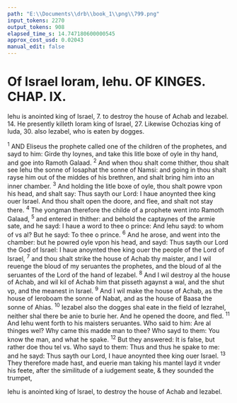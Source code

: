 ```yaml
---
path: "E:\\Documents\\drb\\book_1\\png\\799.png"
input_tokens: 2270
output_tokens: 908
elapsed_time_s: 14.747180600000545
approx_cost_usd: 0.02043
manual_edit: false
---
```

# Of Israel Ioram, Iehu. OF KINGES. CHAP. IX.

Iehu is anointed king of Israel, 7. to destroy the house of Achab and Iezabel. 14. He presently killeth Ioram king of Israel, 27. Likewise Ochozias king of Iuda, 30. also Iezabel, who is eaten by dogges.

<sup>1</sup> AND Eliseus the prophete called one of the children of the prophetes, and sayd to him: Girde thy loynes, and take this litle boxe of oyle in thy hand, and goe into Ramoth Galaad. <sup>2</sup> And when thou shalt come thither, thou shalt see Iehu the sonne of Iosaphat the sonne of Namsi: and going in thou shalt rayse him out of the middes of his brethren, and shalt bring him into an inner chamber. <sup>3</sup> And holding the litle boxe of oyle, thou shalt powre vpon his head, and shalt say: Thus sayth our Lord: I haue anoynted thee king ouer Israel. And thou shalt open the doore, and flee, and shalt not stay there. <sup>4</sup> The yongman therefore the childe of a prophete went into Ramoth Galaad, <sup>5</sup> and entered in thither: and behold the captaynes of the armie sate, and he sayd: I haue a word to thee o prince: And Iehu sayd: to whom of vs al? But he sayd: To thee o prince. <sup>6</sup> And he arose, and went into the chamber: but he powred oyle vpon his head, and sayd: Thus sayth our Lord the God of Israel: I haue anoynted thee king ouer the people of the Lord of Israel, <sup>7</sup> and thou shalt strike the house of Achab thy maister, and I wil reuenge the bloud of my seruantes the prophetes, and the bloud of al the seruantes of the Lord of the hand of Iezabel. <sup>8</sup> And I wil destroy al the house of Achab, and wil kil of Achab him that pisseth agaynst a wal, and the shut vp, and the meanest in Israel. <sup>9</sup> And I wil make the house of Achab, as the house of Ieroboam the sonne of Nabat, and as the house of Baasa the sonne of Ahias. <sup>10</sup> Iezabel also the dogges shal eate in the field of Iezrahel, neither shal there be anie to burie her. And he opened the doore, and fled. <sup>11</sup> And Iehu went forth to his maisters seruantes. Who said to him: Are al thinges wel? Why came this madde man to thee? Who sayd to them: You know the man, and what he spake. <sup>12</sup> But they answered: It is false, but rather doe thou tel vs. Who sayd to them: Thus and thus he spake to me: and he sayd: Thus sayth our Lord, I haue anoynted thee king ouer Israel. <sup>13</sup> They therefore made hast, and euerie man taking his mantel layd it vnder his feete, after the similitude of a iudgement seate, & they sounded the trumpet,

[^1]: Iehu is anointed king of Israel, to destroy the house of Achab and Iezabel.

<aside>Iehu is anointed king of Israel, to destroy the house of Achab and Iezabel.</aside>